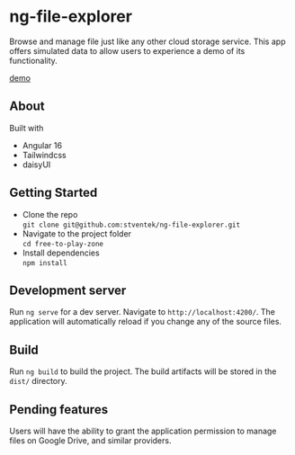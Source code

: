 # ng-file-explorer

Browse and manage file just like any other cloud storage service. This app offers simulated data to allow users to experience a demo of its functionality.

[demo](https://ng-file-explorer.vercel.app/)

## About

Built with 
- Angular 16
- Tailwindcss
- daisyUI

## Getting Started

- Clone the repo  
`git clone git@github.com:stventek/ng-file-explorer.git`  
- Navigate to the project folder  
`cd free-to-play-zone`  
- Install dependencies  
`npm install`

## Development server

Run `ng serve` for a dev server. Navigate to `http://localhost:4200/`. The application will automatically reload if you change any of the source files.

## Build

Run `ng build` to build the project. The build artifacts will be stored in the `dist/` directory.

## Pending features

Users will have the ability to grant the application permission to manage files on Google Drive, and similar providers.